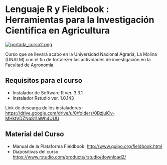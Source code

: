 # Lenguaje R y Fieldbook : Herramientas para la Investigación Cientifica en Agricultura

[![portada_curso2.png](https://s17.postimg.org/9sqyvezsf/portada_curso2.png)](https://postimg.org/image/ym0iw2isr/)

Curso que se llevará acabo en la Universidad Nacional Agraria, La Molina (UNALM) con el fin de fortalezer las actividades de investigación en la Facultad de Agronomía.


## Requisitos para el curso

- Instalador de Software R ver. 3.3.1
- Instalador Rstudio ver. 1.0.143

Link de descarga de los instaladores : https://drive.google.com/drive/u/0/folders/0BzjuiCv-MHktVDZNaS11aWh4UUU


## Material del Curso

- Manual de la Plataforma Fieldbook: http://www.quipo.org/fieldbook.html
- Diapositivas del curso: https://www.rstudio.com/products/rstudio/download2/




